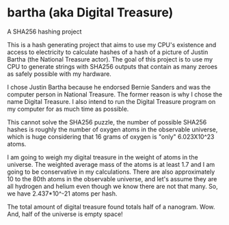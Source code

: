 # bartha (aka Digital Treasure)
A SHA256 hashing project

This is a hash generating project that aims to use my CPU's existence and access to electricity to calculate hashes of a hash of a picture of Justin Bartha (the National Treasure actor). The goal of this project is to use my CPU to generate strings with SHA256 outputs that contain as many zeroes as safely possible with my hardware.

I chose Justin Bartha because he endorsed Bernie Sanders and was the computer person in National Treasure. The former reason is why I chose the name Digital Treasure. I also intend to run the Digital Treasure program on my computer for as much time as possible.

This cannot solve the SHA256 puzzle, the number of possible SHA256 hashes is roughly the number of oxygen atoms in the observable universe, which is huge considering that 16 grams of oxygen is "only" 6.023X10^23 atoms.

I am going to weigh my digital treasure in the weight of atoms in the universe. The weighted average mass of the atoms is at least 1.7 and I am going to be conservative in my calculations. There are also approximately 10 to the 80th atoms in the observable universe, and let's assume they are all hydrogen and helium even though we know there are not that many. So, we have 2.437\*10^-21 atoms per hash.

The total amount of digital treasure found totals half of a nanogram. Wow. And, half of the universe is empty space!
